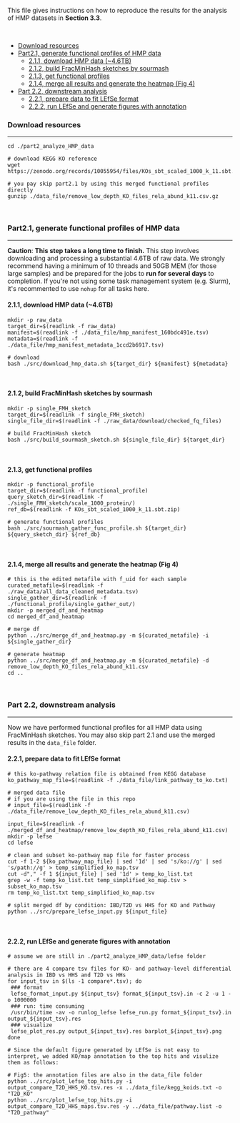 This file gives instructions on how to reproduce the results for the analysis of HMP datasets in **Section 3.3**.

</br>

<!-- TOC start (generated with https://github.com/derlin/bitdowntoc) -->

- [Download resources](#download-resources)
- [Part2.1, generate functional profiles of HMP data](#part21-generate-functional-profiles-of-hmp-data)
  * [2.1.1, download HMP data (~4.6TB)](#211-download-hmp-data-46tb)
  * [2.1.2, build FracMinHash sketches by sourmash](#212-build-fracminhash-sketches-by-sourmash)
  * [2.1.3, get functional profiles](#213-get-functional-profiles)
  * [2.1.4, merge all results and generate the heatmap (Fig 4)](#214-merge-all-results-and-generate-the-heatmap-fig-4)
- [Part 2.2, downstream analysis](#part-22-downstream-analysis)
  * [2.2.1, prepare data to fit LEfSe format](#221-prepare-data-to-fit-lefse-format)
  * [2.2.2, run LEfSe and generate figures with annotation](#222-run-lefse-and-generate-figures-with-annotation)

<!-- TOC end -->



<!-- TOC --><a name="download-resources"></a>

### Download resources

---

```
cd ./part2_analyze_HMP_data

# download KEGG KO reference
wget https://zenodo.org/records/10055954/files/KOs_sbt_scaled_1000_k_11.sbt.zip

# you pay skip part2.1 by using this merged functional profiles directly
gunzip ./data_file/remove_low_depth_KO_files_rela_abund_k11.csv.gz
```

</br>

<!-- TOC --><a name="part21-generate-functional-profiles-of-hmp-data"></a>

### Part2.1, generate functional profiles of HMP data

---

**Caution**: **This step takes a long time to finish.** This step involves downloading and processing a substantial 4.6TB of raw data. We strongly recommend having a minimum of 10 threads and 50GB MEM (for those large samples) and be prepared for the jobs to **run for several days** to completion. If you're not using some task management system (e.g. Slurm), it's recommented to use `nohup` for all tasks here. 

<!-- TOC --><a name="211-download-hmp-data-46tb"></a>

#### 2.1.1, download HMP data (~4.6TB)

```
mkdir -p raw_data
target_dir=$(readlink -f raw_data)
manifest=$(readlink -f ./data_file/hmp_manifest_160bdc491e.tsv)
metadata=$(readlink -f ./data_file/hmp_manifest_metadata_1ccd2b6917.tsv)

# download
bash ./src/download_hmp_data.sh ${target_dir} ${manifest} ${metadata}
```

</br>

<!-- TOC --><a name="212-build-fracminhash-sketches-by-sourmash"></a>

#### 2.1.2, build FracMinHash sketches by sourmash

```
mkdir -p single_FMH_sketch
target_dir=$(readlink -f single_FMH_sketch)
single_file_dir=$(readlink -f ./raw_data/download/checked_fq_files)

# build FracMinHash sketch
bash ./src/build_sourmash_sketch.sh ${single_file_dir} ${target_dir}
```

</br>

<!-- TOC --><a name="213-get-functional-profiles"></a>

#### 2.1.3, get functional profiles

```
mkdir -p functional_profile
target_dir=$(readlink -f functional_profile)
query_sketch_dir=$(readlink -f ./single_FMH_sketch/scale_1000_protein/)
ref_db=$(readlink -f KOs_sbt_scaled_1000_k_11.sbt.zip)

# generate functional profiles
bash ./src/sourmash_gather_func_profile.sh ${target_dir} ${query_sketch_dir} ${ref_db}
```

</br>

<!-- TOC --><a name="214-merge-all-results-and-generate-the-heatmap-fig-4"></a>

#### 2.1.4, merge all results and generate the heatmap (Fig 4)

```
# this is the edited metafile with f_uid for each sample
curated_metafile=$(readlink -f ./raw_data/all_data_cleaned_metadata.tsv)
single_gather_dir=$(readlink -f ./functional_profile/single_gather_out/)
mkdir -p merged_df_and_heatmap
cd merged_df_and_heatmap

# merge df
python ../src/merge_df_and_heatmap.py -m ${curated_metafile} -i ${single_gather_dir}

# generate heatmap
python ../src/merge_df_and_heatmap.py -m ${curated_metafile} -d remove_low_depth_KO_files_rela_abund_k11.csv
cd ..
```

</br>

<!-- TOC --><a name="part-22-downstream-analysis"></a>

### Part 2.2, downstream analysis

---

Now we have performed functional profiles for all HMP data using FracMinHash sketches. You may also skip part 2.1 and use the merged results in the `data_file` folder.

<!-- TOC --><a name="221-prepare-data-to-fit-lefse-format"></a>

#### 2.2.1, prepare data to fit LEfSe format

```
# this ko-pathway relation file is obtained from KEGG database
ko_pathway_map_file=$(readlink -f ./data_file/link_pathway_to_ko.txt)

# merged data file
# if you are using the file in this repo
# input_file=$(readlink -f ./data_file/remove_low_depth_KO_files_rela_abund_k11.csv)

input_file=$(readlink -f ./merged_df_and_heatmap/remove_low_depth_KO_files_rela_abund_k11.csv)
mkdir -p lefse
cd lefse

# clean and subset ko-pathway map file for faster process
cut -f 1-2 ${ko_pathway_map_file} | sed '1d' | sed 's/ko://g' | sed 's/path://g' > temp_simplified_ko_map.tsv
cut -d"," -f 1 ${input_file} | sed '1d' > temp_ko_list.txt
grep -w -f temp_ko_list.txt temp_simplified_ko_map.tsv > subset_ko_map.tsv
rm temp_ko_list.txt temp_simplified_ko_map.tsv

# split merged df by condition: IBD/T2D vs HHS for KO and Pathway
python ../src/prepare_lefse_input.py ${input_file}
```

</br>

<!-- TOC --><a name="222-run-lefse-and-generate-figures-with-annotation"></a>

#### 2.2.2, run LEfSe and generate figures with annotation

```
# assume we are still in ./part2_analyze_HMP_data/lefse folder

# there are 4 compare tsv files for KO- and pathway-level differential analysis in IBD vs HHS and T2D vs HHs
for input_tsv in $(ls -1 compare*.tsv); do
 ### format
 lefse_format_input.py ${input_tsv} format_${input_tsv}.in -c 2 -u 1 -o 1000000
 ### run: time consuming
 /usr/bin/time -av -o runlog_lefse lefse_run.py format_${input_tsv}.in output_${input_tsv}.res
 ### visualize
 lefse_plot_res.py output_${input_tsv}.res barplot_${input_tsv}.png
done

# Since the default figure generated by LEfSe is not easy to interpret, we added KO/map annotation to the top hits and visulize them as follows:

# Fig5: the annotation files are also in the data_file folder
python ../src/plot_lefse_top_hits.py -i output_compare_T2D_HHS_KO.tsv.res -x ../data_file/kegg_koids.txt -o "T2D_KO"
python ../src/plot_lefse_top_hits.py -i output_compare_T2D_HHS_maps.tsv.res -y ../data_file/pathway.list -o "T2D_pathway"
```